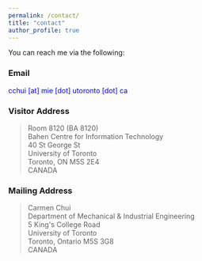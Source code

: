 ```yaml
---
permalink: /contact/
title: "contact"
author_profile: true
---
```


You can reach me via the following:

### Email

<span style="color:blue">cchui [at] mie [dot] utoronto [dot] ca</span>

### Visitor Address

> Room 8120 (BA 8120)  
> Bahen Centre for Information Technology  
> 40 St George St  
> University of Toronto  
> Toronto, ON M5S 2E4  
> CANADA  

### Mailing Address

> Carmen Chui  
> Department of Mechanical & Industrial Engineering  
> 5 King's College Road  
> University of Toronto  
> Toronto, Ontario M5S 3G8  
> CANADA  